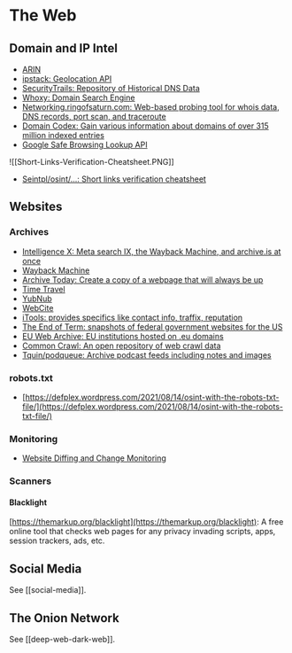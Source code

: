 # The Web
## Domain and IP Intel
* [ARIN](https://www.arin.net/)
* [ipstack: Geolocation API](https://ipstack.com/)
* [SecurityTrails: Repository of Historical DNS Data](https://securitytrails.com/)
* [Whoxy: Domain Search Engine](https://www.whoxy.com)
* [Networking.ringofsaturn.com: Web-based probing tool for whois data, DNS records, port scan, and traceroute](https://networking.ringofsaturn.com/Tools/probe.php)
* [Domain Codex: Gain various information about domains of over 315 million indexed entries](https://www.domaincodex.com/index.php)
* [Google Safe Browsing Lookup API](https://developers.google.com/safe-browsing/v4/lookup-api)

![[Short-Links-Verification-Cheatsheet.PNG]]

* [Seintpl/osint/...: Short links verification cheatsheet](https://github.com/seintpl/osint/blob/main/short-links-verification-cheatsheet.md)

## Websites
### Archives
* [Intelligence X: Meta search IX, the Wayback Machine, and archive.is at once](https://intelx.io/dorks)
* [Wayback Machine](https://wayback.archive.org/)
* [Archive Today: Create a copy of a webpage that will always be up](https://archive.today/)
* [Time Travel](https://timetravel.mementoweb.org/)
* [YubNub](https://yubnub.org/)
* [WebCite](https://www.webcitation.org/)
* [iTools: provides specifics like contact info, traffix, reputation](http://itools.com/)
* [The End of Term: snapshots of federal government websites for the US](http://eotarchive.cdlib.org/)
* [EU Web Archive: EU institutions hosted on .eu domains](https://op.europa.eu/en/web/web-tools/euwebarchive)
* [Common Crawl: An open repository of web crawl data](https://commoncrawl.org/)
* [Tquin/podqueue: Archive podcast feeds including notes and images](https://github.com/tquin/podqueue)

### robots.txt
* [https://defplex.wordpress.com/2021/08/14/osint-with-the-robots-txt-file/](https://defplex.wordpress.com/2021/08/14/osint-with-the-robots-txt-file/)

### Monitoring
* [Website Diffing and Change Monitoring](https://github.com/edgi-govdata-archiving/awesome-website-change-monitoring)

### Scanners
#### Blacklight
[https://themarkup.org/blacklight](https://themarkup.org/blacklight): A free online tool that checks web pages for any privacy invading scripts, apps, session trackers, ads, etc.

## Social Media
See [[social-media]].

## The Onion Network
See [[deep-web-dark-web]].